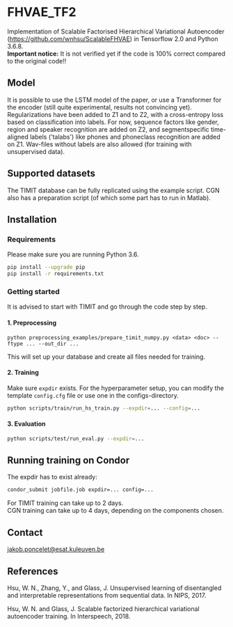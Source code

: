 # FHVAE_TF2
Implementation of Scalable Factorised Hierarchical Variational Autoencoder (https://github.com/wnhsu/ScalableFHVAE) in Tensorflow 2.0 and Python 3.6.8.   
**Important notice:** It is not verified yet if the code is 100% correct compared to the original code!!

## Model
It is possible to use the LSTM model of the paper, or use a Transformer for the encoder (still quite experimental, results not convincing yet). 
Regularizations have been added to Z1 and to Z2, with a cross-entropy loss based on classification into labels. For now, sequence factors like gender, region and speaker recognition are added on Z2, and segmentspecific time-aligned labels ('talabs') like phones and phoneclass recognition are added on Z1. Wav-files without labels are also allowed (for training with unsupervised data).

## Supported datasets
The TIMIT database can be fully replicated using the example script. 
CGN also has a preparation script (of which some part has to run in Matlab).

## Installation

### Requirements
Please make sure you are running Python 3.6.

```bash
pip install --upgrade pip
pip install -r requirements.txt
```

### Getting started

It is advised to start with TIMIT and go through the code step by step.

#### 1. Preprocessing
```
python preprocessing_examples/prepare_timit_numpy.py <data> <doc> --ftype ... --out_dir ...
```
This will set up your database and create all files needed for training.

#### 2. Training
Make sure `expdir` exists. For the hyperparameter setup, you can modify the template `config.cfg` file or use one in the configs-directory.
```bash
python scripts/train/run_hs_train.py --expdir=... --config=...
```

#### 3. Evaluation
```bash
python scripts/test/run_eval.py --expdir=...
```

## Running training on Condor
The expdir has to exist already:   
```bash
condor_submit jobfile.job expdir=... config=...   
```
For TIMIT training can take up to 2 days.  
CGN training can take up to 4 days, depending on the components chosen.

## Contact
jakob.poncelet@esat.kuleuven.be

## References
Hsu, W. N., Zhang, Y., and Glass, J. Unsupervised learning of disentangled and interpretable representations from sequential data. In NIPS, 2017.

Hsu, W. N. and  Glass, J. Scalable  factorized  hierarchical  variational autoencoder training. In Interspeech, 2018.

